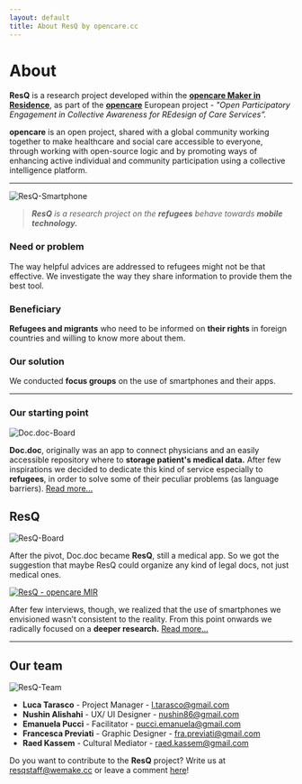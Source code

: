 ```yaml
---
layout: default
title: About ResQ by opencare.cc
---
```


# About

<b>ResQ</b> is a research project developed within the <b>[opencare Maker in Residence](http://wemake.cc/opencare/maker-in-residence-en/)</b>, as part of the <b>[opencare](opencare.cc)</b> European project - <i>"Open Participatory Engagement in Collective Awareness for REdesign of Care Services”.</i>

<b>opencare</b> is an open project, shared with a global community working together to make healthcare and social care accessible to everyone, through working with open-source logic and by promoting ways of enhancing active individual and community participation using a collective intelligence platform.

***

<img src="https://opencarecc.github.io/ResQ/assets/ResQ-post-img-smartphone.jpg" alt="ResQ-Smartphone">

<blockquote><i><b>ResQ</b> is a research project on the <b>refugees</b> behave towards <b>mobile technology.</b></i></blockquote>

### Need or problem
The way helpful advices are addressed to refugees might not be that effective. We investigate the way they share information to provide them the best tool.

### Beneficiary
<b>Refugees and migrants</b> who need to be informed on <b>their rights</b> in foreign countries and willing to know more about them.

### Our solution
We conducted <b>focus groups</b> on the use of smartphones and their apps.

***

### Our starting point
<img src="https://opencarecc.github.io/ResQ/assets/ResQ-post-img-Doc-doc-board-01.png" alt="Doc.doc-Board">

<b>Doc.doc</b>, originally was an app to connect physicians and an easily accessible repository where to <b>storage patient's medical data.</b> After few inspirations we decided to dedicate this kind of service especially to <b>refugees</b>, in order to solve some of their peculiar problems (as language barriers). [Read more...](https://opencarecc.github.io/ResQ/blog/2017/05/03/mir-application-doc-doc/)

## ResQ
<img src="https://opencarecc.github.io/ResQ/assets/ResQ-post-img-ResQ-board-01.png" alt="ResQ-Board">

After the pivot, Doc.doc became <b>ResQ</b>, still a medical app. So we got the suggestion that maybe ResQ could organize any kind of legal docs, not just medical ones.

<a href="http://makeagif.com/gif/resq-opencare-mir-TFn83N" title="ResQ - opencare MIR"><img src="http://i.makeagif.com/media/8-25-2017/TFn83N.gif" alt="ResQ - opencare MIR"></a>

After few interviews, though, we realized that the use of smartphones we envisioned wasn’t consistent to the reality. From this point onwards we radically focused on a <b>deeper research.</b> [Read more...](https://opencarecc.github.io/ResQ/blog/2017/06/14/mir-application-resq/)

***

## Our team
<img src="https://opencarecc.github.io/ResQ/assets/ResQ-post-img-acknowledgements.jpg" alt="ResQ-Team">

* <b>Luca Tarasco</b> - Project Manager - [l.tarasco@gmail.com](mailto:l.tarasco@gmail.com)
* <b>Nushin Alishahi</b> - UX/ UI Designer - [nushin86@gmail.com](mailto:nushin86@gmail.com)
* <b>Emanuela Pucci</b> - Facilitator - [pucci.emanuela@gmail.com](mailto:pucci.emanuela@gmail.com)
* <b>Francesca Previati</b> - Graphic Designer - [fra.previati@gmail.com](mailto:fra.previati@gmail.com)
* <b>Raed Kassem</b> - Cultural Mediator - [raed.kassem@gmail.com](mailto:raed.kassem@gmail.com)

Do you want to contribute to the <b>ResQ</b> project? Write us at [resqstaff@wemake.cc](mailto:resqstaff@wemake.cc) or leave a comment [here](https://disqus.com/home/forums/res-q/)!
